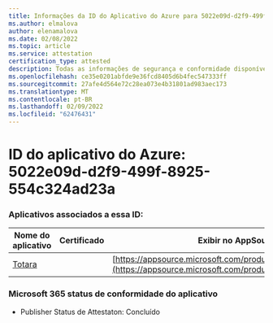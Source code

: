 ```yaml
---
title: Informações da ID do Aplicativo do Azure para 5022e09d-d2f9-499f-8925-554c324ad23a
ms.author: elmalova
author: elenamalova
ms.date: 02/08/2022
ms.topic: article
ms.service: attestation
certification_type: attested
description: Todas as informações de segurança e conformidade disponíveis para 5022e09d-d2f9-499f-8925-554c324ad23a.
ms.openlocfilehash: ce35e0201abfde9e36fcd8405d6b4fec547333ff
ms.sourcegitcommit: 27afe4d564e72c28ea073e4b31801ad983aec173
ms.translationtype: MT
ms.contentlocale: pt-BR
ms.lasthandoff: 02/09/2022
ms.locfileid: "62476431"
---
```

# <a name="azure-app-id-5022e09d-d2f9-499f-8925-554c324ad23a"></a>ID do aplicativo do Azure: 5022e09d-d2f9-499f-8925-554c324ad23a


### <a name="apps-associated-with-this-id"></a>Aplicativos associados a essa ID:
| **Nome do aplicativo** | **Certificado** | **Exibir no AppSource** |
|--------------|---------------|-----------------------|
| [Totara](https://docs.microsoft.com/microsoft-365-app-certification/forward/WA200003222) |  | [https://appsource.microsoft.com/product/office/WA200003222](https://appsource.microsoft.com/product/office/WA200003222) |

### <a name="microsoft-365-app-compliance-status"></a>Microsoft 365 status de conformidade do aplicativo
- Publisher Status de Attestaton: Concluído
